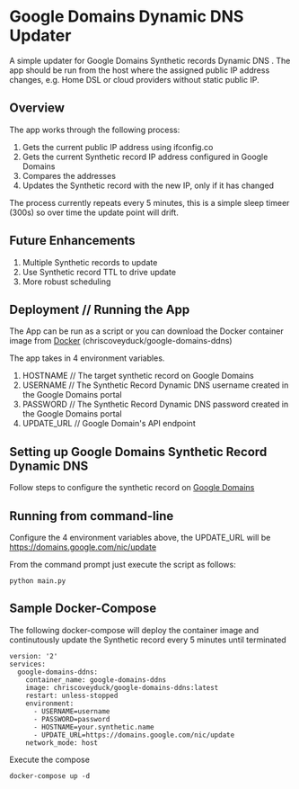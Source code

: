 # Google Domains Dynamic DNS Updater

A simple updater for Google Domains Synthetic records Dynamic DNS .  The app should be run from the host where the assigned public IP address changes, e.g. Home DSL or cloud providers without static public IP.

## Overview

The app works through the following process:

1. Gets the current public IP address using ifconfig.co
2. Gets the current Synthetic record IP address configured in Google Domains
3. Compares the addresses
4. Updates the Synthetic record with the new IP, only if it has changed

The process currently repeats every 5 minutes, this is a simple sleep timeer (300s) so over time the update point will drift.

## Future Enhancements

1. Multiple Synthetic records to update
2. Use Synthetic record TTL to drive update
3. More robust scheduling

## Deployment // Running the App

The App can be run as a script or you can download the Docker container image from [Docker](https://hub.docker.com) (chriscoveyduck/google-domains-ddns)

The app takes in 4 environment variables.

1. HOSTNAME // The target synthetic record on Google Domains
2. USERNAME // The Synthetic Record Dynamic DNS username created in the Google Domains portal
3. PASSWORD // The Synthetic Record Dynamic DNS password created in the Google Domains portal
4. UPDATE_URL // Google Domain's API endpoint

## Setting up Google Domains Synthetic Record Dynamic DNS

Follow steps to configure the synthetic record on [Google Domains](https://support.google.com/domains/answer/6147083?hl=en-GB) 

## Running from command-line

Configure the 4 environment variables above, the UPDATE_URL will be https://domains.google.com/nic/update

From the command prompt just execute the script as follows:

    python main.py

## Sample Docker-Compose

The following docker-compose will deploy the container image and continutously update the Synthetic record every 5 minutes until terminated

    version: '2'
    services:
      google-domains-ddns:
        container_name: google-domains-ddns
        image: chriscoveyduck/google-domains-ddns:latest
        restart: unless-stopped
        environment:
          - USERNAME=username
          - PASSWORD=password
          - HOSTNAME=your.synthetic.name
          - UPDATE_URL=https://domains.google.com/nic/update
        network_mode: host

Execute the compose

    docker-compose up -d

  